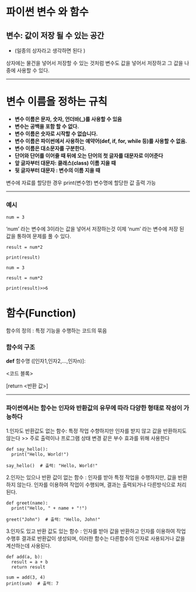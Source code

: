# 파이썬 변수 와 함수

## 변수:  값이 저장 될 수 있는 공간

- (일종의 상자라고 생각하면 된다 )

상자에는 물건을 넣어서 저장할 수 있는 것처럼 변수도 값을 넣어서 저장하고 그 값을 나중에 사용할 수 있다. 

---

# 변수 이름을 정하는 규칙

- **변수 이름은 문자, 숫자, 언더바(_)를 사용할 수 있음**
- **변수는 공백을 포함 할 수 없다.**
- **변수 이름은 숫자로 시작할 수 없습니다.**
- **변수 이름은 파이썬에서 사용하는 예약어(def, if, for, while 등)를 사용할 수 없음.**
- **변수 이름은 대소문자를 구분한다.**
- **단어와 단어를 이어줄 때 뒤에 오는 단어의 첫 글자를 대문자로 이어준다**
- **앞 글자부터 대문자: 클래스(class) 이름 지을 때**
- **뒷 글자부터 대문자 : 변수의 이름 지을 때**

변수에 자료를 할당한 경우 print(변수명) 변수명에 할당한 값 출력 가능

---

### 예시

```
num = 3
```
‘num’ 라는 변수에 3이라는 값을 넣어서 저장하는것 이제 ‘num’ 라는 변수에 저장 된 값을 통하여 문제를 풀 수 있다.

```
result = num*2
```
```
print(result)
```

```
num = 3

result = num*2

print(result)>>6
```

# 함수(Function)

함수의 정의 : 특정 기능을 수행하는 코드의 묶음

### 함수의 구조

**def** 함수명 ([인자1,인자2,…,인자n)]:

  <코드 블록>

  [return <반환 값>]

---

### 파이썬에서는 함수는 인자와 반환값의 유무에 따라 다양한 형태로 작성이 가능하다

1.인자도 반환값도 없는 함수: 특정 작업 수향하지만 인자를 받지 않고 값을 반환하지도 않는다 >> 주로 출력이나 프로그램 상태 변경 같은 부수 효과를 위해 사용한다 
```
def say_hello():
  print("Hello, World!")

say_hello()  # 출력: "Hello, World!"
```
2.인자는 있으나 반환 값이 없는 함수 : 인자를 받아 특정 작업을 수행하지만, 값을 반환하지 않는다. 인자를 이용하여 작업이 수행되며, 결과는 출력되거나 다른방식으로 처리된다. 
```
def greet(name):
  print("Hello, " + name + "!")

greet("John")  # 출력: "Hello, John!"
```
3.인자도 있고 반환 값도 있는 함수 : 인자를 받아 값을 반환하고 인자를 이용하여 작업수행후 결과로 반환값이 생성되며, 이러한 함수는 다른함수의 인자로 사용되거나 값을 계산하는데 사용된다.
```
def add(a, b):
  result = a + b
  return result

sum = add(3, 4)
print(sum)  # 출력: 7
```
